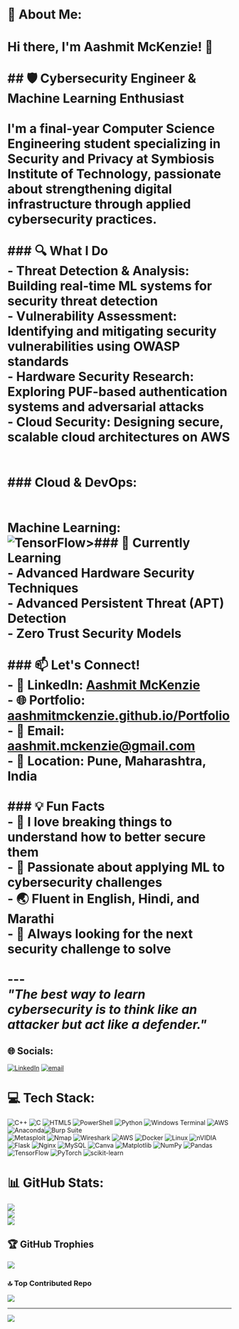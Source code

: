 # 💫 About Me:
# Hi there, I'm Aashmit McKenzie! 👋<br><br>## 🛡️ Cybersecurity Engineer & Machine Learning Enthusiast<br><br>I'm a final-year Computer Science Engineering student specializing in **Security and Privacy** at Symbiosis Institute of Technology, passionate about strengthening digital infrastructure through applied cybersecurity practices.<br><br>### 🔍 What I Do<br>- **Threat Detection & Analysis**: Building real-time ML systems for security threat detection<br>- **Vulnerability Assessment**: Identifying and mitigating security vulnerabilities using OWASP standards<br>- **Hardware Security Research**: Exploring PUF-based authentication systems and adversarial attacks<br>- **Cloud Security**: Designing secure, scalable cloud architectures on AWS<br><br><br>### **Cloud & DevOps:**<br><br><br>**Machine Learning:**<br>![TensorFlow](https://img.shields.io/badge/-TensorFlow-FF6F00?style=flat-square&logo=tensorflow&logoColor=white)>### 🌱 Currently Learning<br>- Advanced Hardware Security Techniques<br>- Advanced Persistent Threat (APT) Detection<br>- Zero Trust Security Models<br><br>### 📫 Let's Connect!<br>- 💼 **LinkedIn**: [Aashmit McKenzie](https://www.linkedin.com/in/aashmit-mckenzie-880a11253)<br>- 🌐 **Portfolio**: [aashmitmckenzie.github.io/Portfolio](https://aashmitmckenzie.github.io/Portfolio/)<br>- 📧 **Email**: aashmit.mckenzie@gmail.com<br>- 📍 **Location**: Pune, Maharashtra, India<br><br>### 💡 Fun Facts<br>- 🔐 I love breaking things to understand how to better secure them<br>- 🤖 Passionate about applying ML to cybersecurity challenges<br>- 🌏 Fluent in English, Hindi, and Marathi<br>- 🎯 Always looking for the next security challenge to solve<br><br>---<br>*"The best way to learn cybersecurity is to think like an attacker but act like a defender."*<br>


## 🌐 Socials:
[![LinkedIn](https://img.shields.io/badge/LinkedIn-%230077B5.svg?logo=linkedin&logoColor=white)](https://linkedin.com/in/https://www.linkedin.com/in/aashmit-mckenzie-880a11253/) [![email](https://img.shields.io/badge/Email-D14836?logo=gmail&logoColor=white)](mailto:aashmit.mckenzie@gmail.com) 

# 💻 Tech Stack:
![C++](https://img.shields.io/badge/c++-%2300599C.svg?style=for-the-badge&logo=c%2B%2B&logoColor=white) ![C](https://img.shields.io/badge/c-%2300599C.svg?style=for-the-badge&logo=c&logoColor=white) ![HTML5](https://img.shields.io/badge/html5-%23E34F26.svg?style=for-the-badge&logo=html5&logoColor=white) ![PowerShell](https://img.shields.io/badge/PowerShell-%235391FE.svg?style=for-the-badge&logo=powershell&logoColor=white) ![Python](https://img.shields.io/badge/python-3670A0?style=for-the-badge&logo=python&logoColor=ffdd54) ![Windows Terminal](https://img.shields.io/badge/Windows%20Terminal-%234D4D4D.svg?style=for-the-badge&logo=windows-terminal&logoColor=white) ![AWS](https://img.shields.io/badge/AWS-%23FF9900.svg?style=for-the-badge&logo=amazon-aws&logoColor=white) ![Anaconda](https://img.shields.io/badge/Anaconda-%2344A833.svg?style=for-the-badge&logo=anaconda&logoColor=white)![Burp Suite](https://img.shields.io/badge/-Burp%20Suite-FF6633?style=flat-square)<br>![Metasploit](https://img.shields.io/badge/-Metasploit-2596CD?style=flat-square) ![Nmap](https://img.shields.io/badge/-Nmap-4682B4?style=flat-square) ![Wireshark](https://img.shields.io/badge/-Wireshark-1679A7?style=flat-square) ![AWS](https://img.shields.io/badge/-AWS-232F3E?style=flat-square&logo=amazon-aws&logoColor=white) ![Docker](https://img.shields.io/badge/-Docker-2496ED?style=flat-square&logo=docker&logoColor=white) ![Linux](https://img.shields.io/badge/-Linux-FCC624?style=flat-square&logo=linux&logoColor=black) ![nVIDIA](https://img.shields.io/badge/cuda-000000.svg?style=for-the-badge&logo=nVIDIA&logoColor=green) ![Flask](https://img.shields.io/badge/flask-%23000.svg?style=for-the-badge&logo=flask&logoColor=white) ![Nginx](https://img.shields.io/badge/nginx-%23009639.svg?style=for-the-badge&logo=nginx&logoColor=white) ![MySQL](https://img.shields.io/badge/mysql-4479A1.svg?style=for-the-badge&logo=mysql&logoColor=white) ![Canva](https://img.shields.io/badge/Canva-%2300C4CC.svg?style=for-the-badge&logo=Canva&logoColor=white) ![Matplotlib](https://img.shields.io/badge/Matplotlib-%23ffffff.svg?style=for-the-badge&logo=Matplotlib&logoColor=black) ![NumPy](https://img.shields.io/badge/numpy-%23013243.svg?style=for-the-badge&logo=numpy&logoColor=white) ![Pandas](https://img.shields.io/badge/pandas-%23150458.svg?style=for-the-badge&logo=pandas&logoColor=white) ![TensorFlow](https://img.shields.io/badge/TensorFlow-%23FF6F00.svg?style=for-the-badge&logo=TensorFlow&logoColor=white) ![PyTorch](https://img.shields.io/badge/PyTorch-%23EE4C2C.svg?style=for-the-badge&logo=PyTorch&logoColor=white) ![scikit-learn](https://img.shields.io/badge/scikit--learn-%23F7931E.svg?style=for-the-badge&logo=scikit-learn&logoColor=white)
# 📊 GitHub Stats:
![](https://github-readme-stats.vercel.app/api?username=AashmitMckenzie&theme=gotham&hide_border=true&include_all_commits=false&count_private=false)<br/>
![](https://nirzak-streak-stats.vercel.app/?user=AashmitMckenzie&theme=gotham&hide_border=true)<br/>
![](https://github-readme-stats.vercel.app/api/top-langs/?username=AashmitMckenzie&theme=gotham&hide_border=true&include_all_commits=false&count_private=false&layout=compact)

## 🏆 GitHub Trophies
![](https://github-profile-trophy.vercel.app/?username=AashmitMckenzie&theme=gotham&no-frame=false&no-bg=true&margin-w=4)

### 🔝 Top Contributed Repo
![](https://github-contributor-stats.vercel.app/api?username=AashmitMckenzie&limit=5&theme=dark&combine_all_yearly_contributions=true)

---
[![](https://visitcount.itsvg.in/api?id=AashmitMckenzie&icon=1&color=3)](https://visitcount.itsvg.in)

<!-- Proudly created with GPRM ( https://gprm.itsvg.in ) -->
